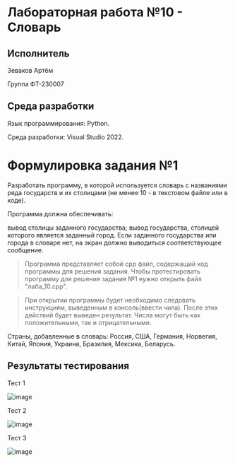 # Лабораторная работа №10 - Словарь
## Исполнитель
Зеваков Артём

Группа ФТ-230007
## Среда разработки
Язык программирования: Python.

Среда разработки: Visual Studio 2022.
# Формулировка задания №1
Разработать программу, в которой используется словарь с названиями ряда государств и их столицами (не менее 10 - в текстовом файле или в коде).

Программа должна обеспечивать:

вывод столицы заданного государства;
вывод государства, столицей которого является заданный город.
Если заданного государства или города в словаре нет, на экран должно выводиться соответствующее сообщение.
> Программа представляет собой cpp файл, содержащий код программы для решения задания. Чтобы протестировать программу для решения задания №1 нужно открыть файл "лаба_10.cpp".

> При открытии программы будет необходимо следовать инструкциям, выведенным в консоль(ввести чила). После этих действий будет выведен результат. Числа могут быть как положительными, так и  отрицательными.

Страны, добавленные в словарь: Россия, США, Германия, Норвегия, Китай, Япония, Украина, Бразилия, Мексика, Беларусь.

## Результаты тестирования
Тест 1

![image](https://github.com/user-attachments/assets/e8694453-4642-400e-9ce1-3a07a05942b2)


Тест 2

![image](https://github.com/user-attachments/assets/2be3224f-2e54-40da-bfbe-b9e33d14470f)


Тест 3

![image](https://github.com/user-attachments/assets/37b1d4cc-8f17-4f3a-ae18-8407c49579b9)

